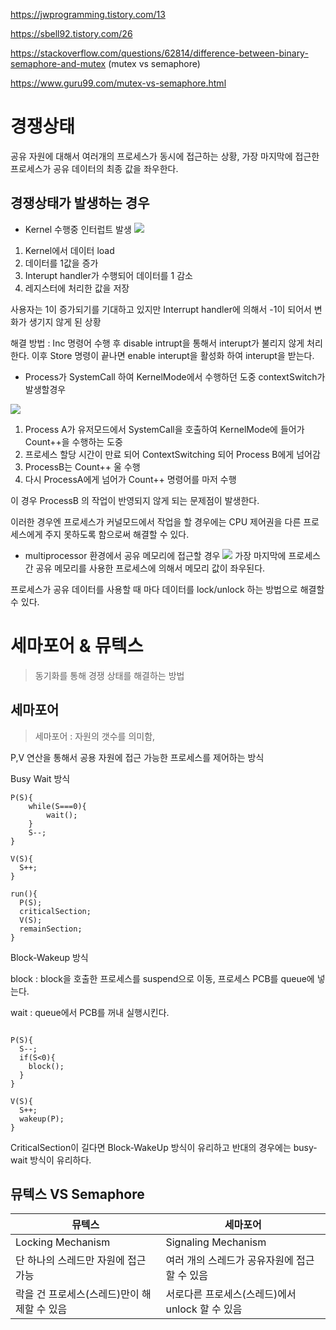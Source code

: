 https://jwprogramming.tistory.com/13

https://sbell92.tistory.com/26

https://stackoverflow.com/questions/62814/difference-between-binary-semaphore-and-mutex (mutex vs semaphore)

https://www.guru99.com/mutex-vs-semaphore.html

# 경쟁상태

공유 자원에 대해서 여러개의 프로세스가 동시에 접근하는 상황,
가장 마지막에 접근한 프로세스가 공유 데이터의 최종 값을 좌우한다.

## 경쟁상태가 발생하는 경우

- Kernel 수행중 인터럽트 발생
![](https://i.imgur.com/5XO3w0S.jpg)

1. Kernel에서 데이터 load
2. 데이터를 1값을 증가
3. Interupt handler가 수행되어 데이터를 1 감소
4. 레지스터에 처리한 값을 저장

사용자는 1이 증가되기를 기대하고 있지만 Interrupt handler에 의해서 -1이 되어서 변화가 생기지 않게 된 상황

해결 방법 : Inc 명령어 수행 후 disable intrupt을 통해서 interupt가 불리지 않게 처리한다. 이후 Store 명령이 끝나면 enable interupt을 활성화 하여 interupt을 받는다.


- Process가 SystemCall 하여 KernelMode에서 수행하던 도중 contextSwitch가 발생할경우

![](https://i.imgur.com/9bvyApv.jpg)

1. Process A가 유저모드에서 SystemCall을 호출하여 KernelMode에 들어가 Count++을 수행하는 도중
2. 프로세스 할당 시간이 만료 되어 ContextSwitching 되어 Process B에게 넘어감
3. ProcessB는 Count++ 울 수행
4. 다시 ProcessA에게 넘어가 Count++ 명령어를 마저 수행

이 경우 ProcessB 의 작업이 반영되지 않게 되는 문제점이 발생한다.

이러한 경우엔 프로세스가 커널모드에서 작업을 할 경우에는 CPU 제어권을 다른 프로세스에게 주지 못하도록 함으로써 해결할 수 있다.

- multiprocessor 환경에서 공유 메모리에 접근할 경우
![](https://i.imgur.com/b8lFlNa.jpg)
가장 마지막에 프로세스간 공유 메모리를 사용한 프로세스에 의해서 메모리 값이 좌우된다.

프로세스가 공유 데이터를 사용할 때 마다 데이터를 lock/unlock 하는 방법으로 해결할 수 있다.


# 세마포어 & 뮤텍스
> 동기화를 통해 경쟁 상태를 해결하는 방법

## 세마포어

> 세마포어 : 자원의 갯수를 의미함, 

P,V 연산을 통해서 공용 자원에 접근 가능한 프로세스를 제어하는 방식

Busy Wait 방식
```c=
P(S){
    while(S===0){
        wait();
    }
    S--;
}

V(S){
  S++;
}

run(){
  P(S);
  criticalSection;
  V(S);
  remainSection;
}
```

Block-Wakeup 방식

block : block을 호출한 프로세스를 suspend으로 이동,
프로세스 PCB를 queue에 넣는다.

wait : queue에서 PCB를 꺼내 실행시킨다.

```c=

P(S){
  S--;
  if(S<0){
    block();
  }
}

V(S){
  S++;
  wakeup(P);
}
```

CriticalSection이 길다면 Block-WakeUp 방식이 유리하고
반대의 경우에는 busy-wait 방식이 유리하다.

## 뮤텍스 VS Semaphore

|뮤텍스|세마포어|
|---|---|
|Locking Mechanism| Signaling Mechanism|
|단 하나의 스레드만 자원에 접근 가능| 여러 개의 스레드가 공유자원에 접근할 수 있음|
|락을 건 프로세스(스레드)만이 해제할 수 있음|서로다른 프로세스(스레드)에서 unlock 할 수 있음|
